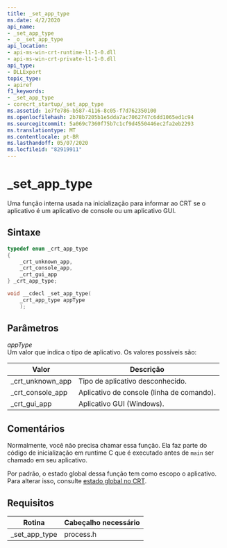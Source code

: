 ```yaml
---
title: _set_app_type
ms.date: 4/2/2020
api_name:
- _set_app_type
- _o__set_app_type
api_location:
- api-ms-win-crt-runtime-l1-1-0.dll
- api-ms-win-crt-private-l1-1-0.dll
api_type:
- DLLExport
topic_type:
- apiref
f1_keywords:
- _set_app_type
- corecrt_startup/_set_app_type
ms.assetid: 1e7fe786-b587-4116-8c05-f7d762350100
ms.openlocfilehash: 2b78b7205b1e5dda7ac7062747c6dd1065ed1c94
ms.sourcegitcommit: 5a069c7360f75b7c1cf9d4550446ec2fa2eb2293
ms.translationtype: MT
ms.contentlocale: pt-BR
ms.lasthandoff: 05/07/2020
ms.locfileid: "82919911"
---
```

# <a name="_set_app_type"></a>_set_app_type

Uma função interna usada na inicialização para informar ao CRT se o aplicativo é um aplicativo de console ou um aplicativo GUI.

## <a name="syntax"></a>Sintaxe

```cpp
typedef enum _crt_app_type
{
    _crt_unknown_app,
    _crt_console_app,
    _crt_gui_app
} _crt_app_type;

void __cdecl _set_app_type(
    _crt_app_type appType
    );
```

## <a name="parameters"></a>Parâmetros

*appType*<br/>
Um valor que indica o tipo de aplicativo. Os valores possíveis são:

|Valor|Descrição|
|----------------|-----------------|
|_crt_unknown_app|Tipo de aplicativo desconhecido.|
|_crt_console_app|Aplicativo de console (linha de comando).|
|_crt_gui_app|Aplicativo GUI (Windows).|

## <a name="remarks"></a>Comentários

Normalmente, você não precisa chamar essa função. Ela faz parte do código de inicialização em runtime C que é executado antes de `main` ser chamado em seu aplicativo.

Por padrão, o estado global dessa função tem como escopo o aplicativo. Para alterar isso, consulte [estado global no CRT](global-state.md).

## <a name="requirements"></a>Requisitos

|Rotina|Cabeçalho necessário|
|-------------|---------------------|
|_set_app_type|process.h|
